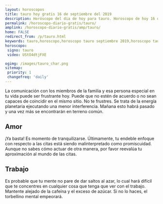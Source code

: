 ```yaml
---
layout: horoscopos
title: tauro hoy gratis 16 de septiembre del 2019 
description: Horóscopo del dia de hoy para tauro. Horoscopo de hoy 16 de septiembre del 2019. Las predicciones de amor, trabajo, vida personal gratis.
permalink: /horoscopo-diario-gratis/tauro/
amplink: /horoscopo-diario-gratis/amp/tauro/
home: FALSE
redirect_from: /p/tauro.html
keywords: tauro,horoscopo,horoscopo tauro septiembre 2019,horoscopo tauro hoy,tarot tauro septiembre 2019,horoscopo tauro,tarot tauro hoy,horoscopo de hoy,horoscopo diario,tarot del amor,horoscopo de hoy tauro,horoscopo diario del tarot, Horoscopo de hoy tauro 16 de septiembre del 2019,horóscopo del día,signos zodiacales 2019, el horoscopo de hoy
horoscopo:
 signo: tauro
 video: UStO4dtjFXE

ogimg: /images/tauro_char.png
sitemap:
 priority: 1
 changefreq: 'daily'
---
```



La comunicación con los miembros de la familia y esa persona especial en tu vida puede ser frustrante hoy. Puede que no estén de acuerdo o no sean capaces de coincidir en el mismo sitio. No te frustres. Se trata de la energía planetaria ejecutando una menor interferencia. Mañana esto habrá pasado y una vez más se encontrarán en terreno común.

## Amor

¡Ya basta! Es momento de tranquilizarse. Últimamente, tu endeble enfoque con respecto a las citas está siendo malinterpretado como promiscuidad. Aunque no sabes cómo actuar de otra manera, por favor reevalúa tu aproximación al mundo de las citas.

## Trabajo

Es probable que tu mente no pare de dar saltos al azar, lo cual hará difícil que te concentres en cualquier cosa que tenga que ver con el trabajo. Mantente alejado de la cafeína y el exceso de azúcar. Si no lo haces, el torbellino mental empeorará.